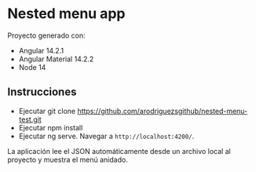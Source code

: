 # Nested menu app

Proyecto generado con:
- Angular 14.2.1
- Angular Material 14.2.2
- Node 14

## Instrucciones

- Ejecutar git clone https://github.com/arodriguezsgithub/nested-menu-test.git
- Ejecutar npm install
- Ejecutar ng serve. Navegar a `http://localhost:4200/`.

La aplicación lee el JSON automáticamente desde un archivo local al proyecto y muestra el menú anidado.

